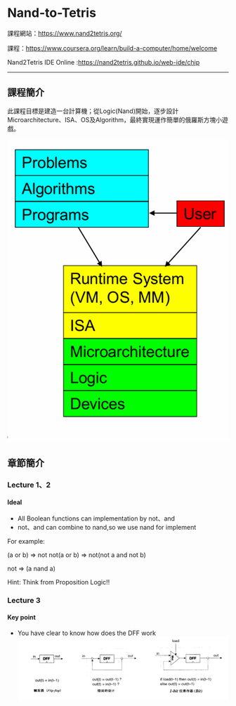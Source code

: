 # Nand-to-Tetris
課程網站：https://www.nand2tetris.org/

課程：https://www.coursera.org/learn/build-a-computer/home/welcome

Nand2Tetris IDE Online :https://nand2tetris.github.io/web-ide/chip

---
## 課程簡介
此課程目標是建造一台計算機；從Logic(Nand)開始，逐步設計Microarchitecture、ISA、OS及Algorithm，最終實現運作簡單的俄羅斯方塊小遊戲。

![image](./image/架構圖.png)

## 章節簡介
### Lecture 1、2
#### Ideal
- All Boolean functions can implementation by  not、and
- not、and can combine to nand,so we use nand for implement

For example:

(a or b) => not not(a or b) => not(not a and not b)

not => (a nand a)

Hint: Think from Proposition Logic!!
### Lecture 3
#### Key point
- You have clear to know how does the DFF work  
![image](./image/DFF.png)
